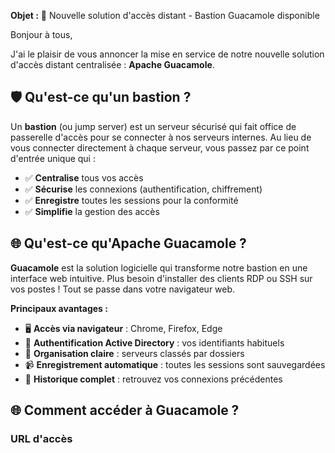 **Objet :** 🚀 Nouvelle solution d'accès distant - Bastion Guacamole disponible

Bonjour à tous,

J'ai le plaisir de vous annoncer la mise en service de notre nouvelle solution d'accès distant centralisée : **Apache Guacamole**.

## 🛡️ Qu'est-ce qu'un bastion ?

Un **bastion** (ou jump server) est un serveur sécurisé qui fait office de passerelle d'accès pour se connecter à nos serveurs internes. Au lieu de vous connecter directement à chaque serveur, vous passez par ce point d'entrée unique qui :

- ✅ **Centralise** tous vos accès
- ✅ **Sécurise** les connexions (authentification, chiffrement)
- ✅ **Enregistre** toutes les sessions pour la conformité
- ✅ **Simplifie** la gestion des accès

## 🌐 Qu'est-ce qu'Apache Guacamole ?

**Guacamole** est la solution logicielle qui transforme notre bastion en une interface web intuitive. Plus besoin d'installer des clients RDP ou SSH sur vos postes ! Tout se passe dans votre navigateur web.

**Principaux avantages :**
- 🖥️ **Accès via navigateur** : Chrome, Firefox, Edge
- 🔐 **Authentification Active Directory** : vos identifiants habituels
- 📁 **Organisation claire** : serveurs classés par dossiers
- 📹 **Enregistrement automatique** : toutes les sessions sont sauvegardées
- 🔄 **Historique complet** : retrouvez vos connexions précédentes

## 🌐 Comment accéder à Guacamole ?

### URL d'accès
